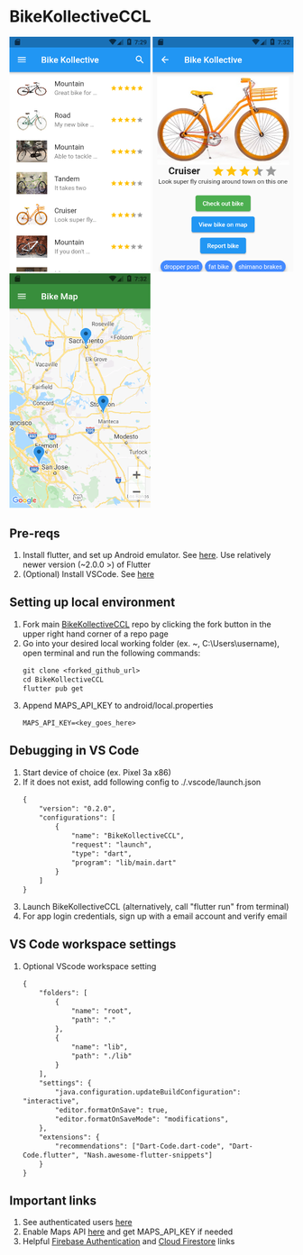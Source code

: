 # BikeKollectiveCCL

<p float="left">
  <img src="https://github.com/MasonCollett/BikeKollectiveCCL/blob/main/assets/text/bike_list.png" width="250" />
  <img src="https://github.com/MasonCollett/BikeKollectiveCCL/blob/main/assets/text/bike_view.png" width="250" /> 
  <img src="https://github.com/MasonCollett/BikeKollectiveCCL/blob/main/assets/text/bike_map.png" width="250" />
</p>

## Pre-reqs
1. Install flutter, and set up Android emulator. See [here](https://flutter.dev/docs/get-started/install). Use relatively newer version (~2.0.0 >) of Flutter
2. (Optional) Install VSCode. See [here](https://code.visualstudio.com/)


## Setting up local environment
1. Fork main [BikeKollectiveCCL](github.com/BikeKollectiveCCL/BikeKollectiveCCL) repo by clicking the fork button in the upper right hand corner of a repo page
2. Go into your desired local working folder (ex. ~, C:\Users\username), open terminal and run the following commands:
    ```
    git clone <forked_github_url>
    cd BikeKollectiveCCL
    flutter pub get
    ```
3. Append MAPS_API_KEY to android/local.properties
    ```
    MAPS_API_KEY=<key_goes_here>
    ```

## Debugging in VS Code
1. Start device of choice (ex. Pixel 3a x86)
2. If it does not exist, add following config to ./.vscode/launch.json
    ```
    {
        "version": "0.2.0",
        "configurations": [
            {
                "name": "BikeKollectiveCCL",
                "request": "launch",
                "type": "dart",
                "program": "lib/main.dart"
            }
        ]
    }
    ```
3. Launch BikeKollectiveCCL (alternatively, call "flutter run" from terminal)
4. For app login credentials, sign up with a email account and verify email

## VS Code workspace settings
1. Optional VScode workspace setting
    ```
    {
        "folders": [
            {
                "name": "root",
                "path": "."
            },
            {
                "name": "lib",
                "path": "./lib"
            }
        ],
        "settings": {
            "java.configuration.updateBuildConfiguration": "interactive",
            "editor.formatOnSave": true,
            "editor.formatOnSaveMode": "modifications",
        },
        "extensions": {
            "recommendations": ["Dart-Code.dart-code", "Dart-Code.flutter", "Nash.awesome-flutter-snippets"]
        }
    }
    ```


## Important links
1. See authenticated users [here](https://console.firebase.google.com/project/bikekollective-e87b3/authentication/users)
2. Enable Maps API [here](https://console.cloud.google.com/google/maps-apis/overview?authuser=0&folder=&organizationId=&project=bikekollective-e87b3) and get MAPS_API_KEY if needed
3. Helpful [Firebase Authentication](https://firebase.flutter.dev/docs/auth/usage/) and [Cloud Firestore](https://firebase.flutter.dev/docs/firestore/usage/) links
